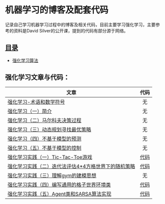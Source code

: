 # 机器学习的博客及配套代码
记录自己学习机器学习过程中的博客及相关代码，目前主要学习强化学习，主要参考的资料是David Silver的公开课，提到的代码有部分源于网络。

## [目录](#目录)
- [强化学习算法](#强化学习文章与代码)

## 强化学习文章与代码：
|**文章**                                                                                       | **代码**       | 
| --------------------------------------------------------------------------------------------- |:-------------:| 
| [强化学习-术语和数学符号](https://blog.csdn.net/u011254180/article/details/84031546)            | 无 | 
| [强化学习（一）简介](https://blog.csdn.net/u011254180/article/details/83349455)            | 无      |   
| [强化学习（二）马尔科夫决策过程](https://blog.csdn.net/u011254180/article/details/83387344)       | 无      |    
| [强化学习（三）动态规划寻找最优策略](https://blog.csdn.net/u011254180/article/details/83573220)       | 无      |
| [强化学习（四）不基于模型的预测](https://blog.csdn.net/u011254180/article/details/83994391)       | 无      |
| [强化学习（五）不基于模型的控制](https://blog.csdn.net/u011254180/article/details/84253095)       | 无      |
| [强化学习实践（一）Tic-Tac-Toe游戏](https://blog.csdn.net/u011254180/article/details/86479795)       | [代码](/Reinforcement-Learning/01-blog_code/Tic-Tac-Toe/example.py)      |
| [强化学习实践（二）迭代法评估4\*4方格世界下的随机策略](https://blog.csdn.net/u011254180/article/details/88133551)       | [代码](/Reinforcement-Learning/01-blog_code/Gridworld/example.py)      |
| [强化学习实践（三）理解gym的建模思想](https://blog.csdn.net/u011254180/article/details/88211536)       | 无  |  
| [强化学习实践（四）编写通用的格子世界环境类](https://blog.csdn.net/u011254180/article/details/88220484)       | [代码](/Reinforcement-Learning/01-blog_code/Gridworld2/gridworld.py)  | 
| [强化学习实践（五）Agent类和SARSA算法实现](https://blog.csdn.net/u011254180/article/details/88430601)       | [代码](/Reinforcement-Learning/01-blog_code/sarsa/example.py)  |
